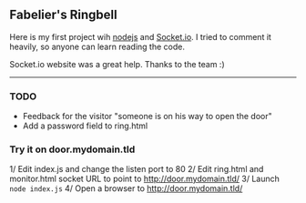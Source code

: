 ## Fabelier's Ringbell

Here is my first project wih [nodejs](http://nodejs.org/) and [Socket.io](http://socket.io). I tried to comment it heavily, so anyone can learn reading the code.

Socket.io website was a great help. Thanks to the team :)

---
### TODO
* Feedback for the visitor "someone is on his way to open the door"
* Add a password field to ring.html

### Try it on door.mydomain.tld
1/ Edit index.js and change the listen port to 80
2/ Edit ring.html and monitor.html socket URL to point to http://door.mydomain.tld/
3/ Launch `node index.js`
4/ Open a browser to http://door.mydomain.tld/

